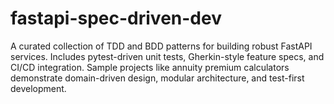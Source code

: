 # fastapi-spec-driven-dev
A curated collection of TDD and BDD patterns for building robust FastAPI services. Includes pytest-driven unit tests, Gherkin-style feature specs, and CI/CD integration. Sample projects like annuity premium calculators demonstrate domain-driven design, modular architecture, and test-first development.

